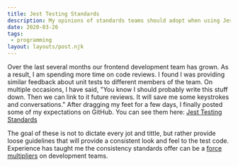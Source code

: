 ```yaml
---
title: Jest Testing Standards
description: My opinions of standards teams should adopt when using Jest.
date: 2020-03-26
tags:
 - programming
layout: layouts/post.njk
---
```


Over the last several months our frontend development team has grown. As a result, I am spending more time on code reviews. I found I was providing similar feedback about unit tests to different members of the team. On multiple occasions, I have said, "You know I should probably write this stuff down. Then we can link to it future reviews. It will save me some keystrokes and conversations." After dragging my feet for a few days, I finally posted some of my expectations on GitHub. You can see them here: [Jest Testing Standards](https://github.com/sleslein/vscode/blob/master/jest-testing-standards.md) 

The goal of these is not to dictate every jot and tittle, but rather provide loose guidelines that will provide a consistent look and feel to the test code. Experience has taught me the consistency standards offer can be a [force multipliers](https://ardalis.com/becoming-a-developer-team-force-multiplier/) on development teams.


